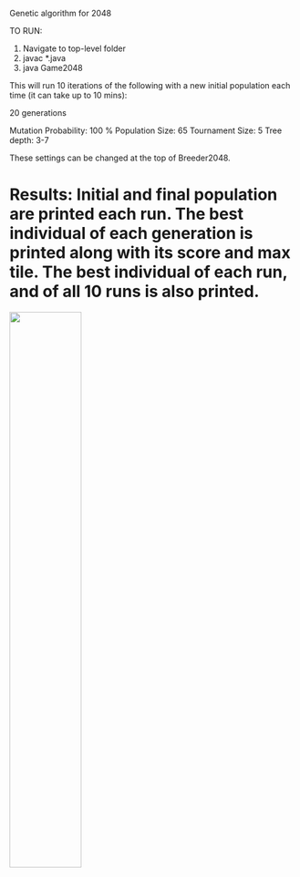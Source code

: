 Genetic algorithm for 2048

TO RUN:
1. Navigate to top-level folder
2. javac *.java
3. java Game2048

This will run 10 iterations of the following with a new initial population each time (it can take up to 10 mins):

20 generations

Mutation Probability: 100 %
Population Size: 65
Tournament Size: 5
Tree depth: 3-7

These settings can be changed at the top of Breeder2048.

Results:
Initial and final population are printed each run. The best individual of each generation is printed along with its score and max tile. The best individual of each run, and of all 10 runs is also printed.
====
<img src="2048.png" width="50%" height="50%"/>
